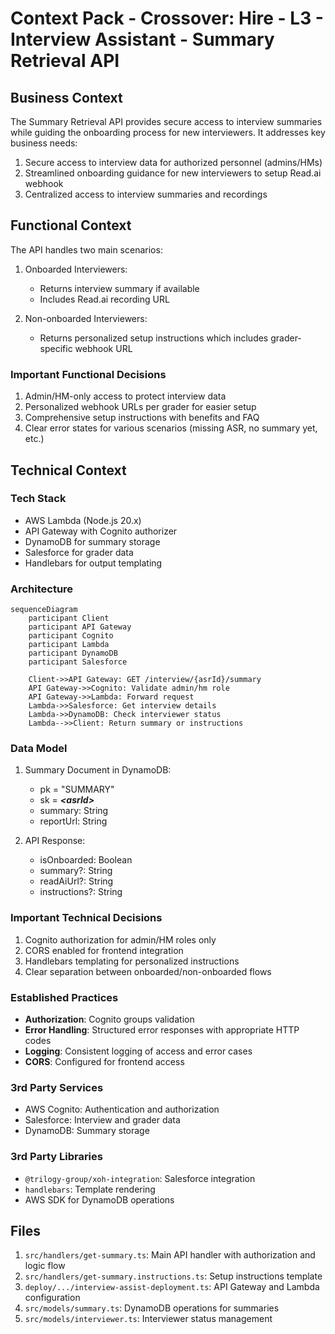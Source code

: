 # Context Pack - Crossover: Hire - L3 - Interview Assistant - Summary Retrieval API

## Business Context

The Summary Retrieval API provides secure access to interview summaries while guiding the onboarding process for new interviewers. It addresses key business needs:

1. Secure access to interview data for authorized personnel (admins/HMs)
2. Streamlined onboarding guidance for new interviewers to setup Read.ai webhook
3. Centralized access to interview summaries and recordings

## Functional Context

The API handles two main scenarios:

1. Onboarded Interviewers:

   - Returns interview summary if available
   - Includes Read.ai recording URL

2. Non-onboarded Interviewers:
   - Returns personalized setup instructions which includes grader-specific webhook URL

### Important Functional Decisions

1. Admin/HM-only access to protect interview data
2. Personalized webhook URLs per grader for easier setup
3. Comprehensive setup instructions with benefits and FAQ
4. Clear error states for various scenarios (missing ASR, no summary yet, etc.)

## Technical Context

### Tech Stack

- AWS Lambda (Node.js 20.x)
- API Gateway with Cognito authorizer
- DynamoDB for summary storage
- Salesforce for grader data
- Handlebars for output templating

### Architecture

```mermaid
sequenceDiagram
    participant Client
    participant API Gateway
    participant Cognito
    participant Lambda
    participant DynamoDB
    participant Salesforce

    Client->>API Gateway: GET /interview/{asrId}/summary
    API Gateway->>Cognito: Validate admin/hm role
    API Gateway->>Lambda: Forward request
    Lambda->>Salesforce: Get interview details
    Lambda->>DynamoDB: Check interviewer status
    Lambda-->>Client: Return summary or instructions
```

### Data Model

1. Summary Document in DynamoDB:

   - pk = "SUMMARY"
   - sk = _**\<asrId>**_
   - summary: String
   - reportUrl: String

2. API Response:
   - isOnboarded: Boolean
   - summary?: String
   - readAiUrl?: String
   - instructions?: String

### Important Technical Decisions

1. Cognito authorization for admin/HM roles only
2. CORS enabled for frontend integration
3. Handlebars templating for personalized instructions
4. Clear separation between onboarded/non-onboarded flows

### Established Practices

- **Authorization**: Cognito groups validation
- **Error Handling**: Structured error responses with appropriate HTTP codes
- **Logging**: Consistent logging of access and error cases
- **CORS**: Configured for frontend access

### 3rd Party Services

- AWS Cognito: Authentication and authorization
- Salesforce: Interview and grader data
- DynamoDB: Summary storage

### 3rd Party Libraries

- `@trilogy-group/xoh-integration`: Salesforce integration
- `handlebars`: Template rendering
- AWS SDK for DynamoDB operations

## Files

1. `src/handlers/get-summary.ts`: Main API handler with authorization and logic flow
2. `src/handlers/get-summary.instructions.ts`: Setup instructions template
3. `deploy/.../interview-assist-deployment.ts`: API Gateway and Lambda configuration
4. `src/models/summary.ts`: DynamoDB operations for summaries
5. `src/models/interviewer.ts`: Interviewer status management
